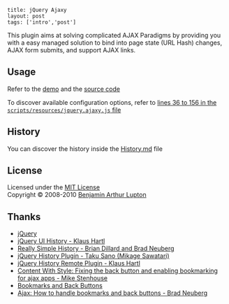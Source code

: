 ```
title: jQuery Ajaxy
layout: post
tags: ['intro','post']
```
This plugin aims at solving complicated AJAX Paradigms by providing you with a easy managed solution to bind into page state (URL Hash) changes, AJAX form submits, and support AJAX links.


## Usage

Refer to the [demo](http://balupton.github.com/jquery-ajaxy/demo/) and the [source code](https://github.com/balupton/jquery-ajaxy/tree/master/scripts/resources)

To discover available configuration options, refer to [lines 36 to 156 in the `scripts/resources/jquery.ajaxy.js` file](https://github.com/balupton/jquery-ajaxy/blob/master/scripts/resources/jquery.ajaxy.js#L36-156)


## History

You can discover the history inside the [History.md](https://github.com/balupton/jquery-ajaxy/blob/master/History.md#files) file


## License

Licensed under the [MIT License](http://creativecommons.org/licenses/MIT/)
<br/>Copyright &copy; 2008-2010 [Benjamin Arthur Lupton](http://balupton.com)


## Thanks

- [jQuery](http://jquery.com/)
- [jQuery UI History - Klaus Hartl](http://www.stilbuero.de/jquery/ui_history/)
- [Really Simple History - Brian Dillard and Brad Neuberg](http://code.google.com/p/reallysimplehistory/)
- [jQuery History Plugin - Taku Sano (Mikage Sawatari)](http://www.mikage.to/jquery/jquery_history.html)
- [jQuery History Remote Plugin - Klaus Hartl](http://stilbuero.de/jquery/history/)
- [Content With Style: Fixing the back button and enabling bookmarking for ajax apps - Mike Stenhouse](http://www.contentwithstyle.co.uk/Articles/38/fixing-the-back-button-and-enabling-bookmarking-for-ajax-apps)
- [Bookmarks and Back Buttons](http://ajax.howtosetup.info/options-and-efficiencies/bookmarks-and-back-buttons/)
- [Ajax: How to handle bookmarks and back buttons - Brad Neuberg](http://dev.aol.com/ajax-handling-bookmarks-and-back-button)
